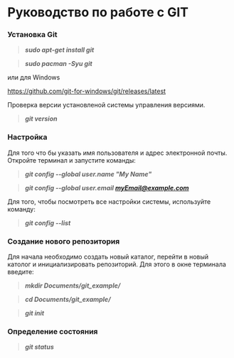  # Руководство по работе с GIT

### **Установка Git**

>***sudo apt-get install git***

>***sudo pacman -Syu git***

или для Windows

https://github.com/git-for-windows/git/releases/latest

 Проверка версии установленой системы управления версиями.

>***git version***

### **Настройка**

Для того что бы указать имя пользователя и адрес электронной почты. Откройте терминал и запустите команды:

>***git config --global user.name "My Name"***

>***git config --global user.email myEmail@example.com***

Для того, чтобы посмотреть все настройки системы, используйте команду:

>***git config --list***

### **Создание нового репозитория**

Для начала необходимо создать новый каталог, перейти в новый католог и инициализировать репозиторий.
Для этого в окне терминала введите:

>***mkdir Documents/git_example/***

>***cd Documents/git_example/***

>***git init***
### **Определение состояния**

>***git status***